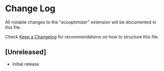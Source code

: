 # Change Log

All notable changes to the "ecooptimizer" extension will be documented in this file.

Check [Keep a Changelog](http://keepachangelog.com/) for recommendations on how to structure this file.

## [Unreleased]

- Initial release